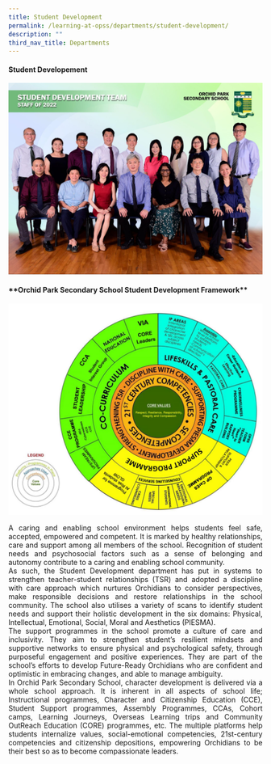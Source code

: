 ```yaml
---
title: Student Development
permalink: /learning-at-opss/departments/student-development/
description: ""
third_nav_title: Departments
---
```

<div align="justify">
<h4>Student Developement</h4>
<img src="/images/Departments/SD/sd1.jpg">
<h4>**Orchid Park Secondary School Student Development Framework**</h4>
<img src="/images/Departments/SD/sd2.png">
<p>A caring and enabling school environment helps students feel safe, accepted, empowered and competent. It is marked by healthy relationships, care and support among all members of the school. Recognition of student needs and psychosocial factors such as a sense of belonging and autonomy contribute to a caring and enabling school community.<br>
As such, the Student Development department has put in systems to strengthen teacher-student relationships (TSR) and adopted a discipline with care approach which nurtures Orchidians to consider perspectives, make responsible decisions and restore relationships in the school community. The school also utilises a variety of scans to identify student needs and support their holistic development in the six domains: Physical, Intellectual, Emotional, Social, Moral and Aesthetics (PIESMA).<br>
The support programmes in the school promote a culture of care and inclusivity. They aim to strengthen student’s resilient mindsets and supportive networks to ensure physical and psychological safety, through purposeful engagement and positive experiences. They are part of the school’s efforts to develop Future-Ready Orchidians who are confident and optimistic in embracing changes, and able to manage ambiguity.<br>
In Orchid Park Secondary School, character development is delivered via a whole school approach. It is inherent in all aspects of school life; Instructional programmes, Character and Citizenship Education (CCE), Student Support programmes, Assembly Programmes, CCAs, Cohort camps, Learning Journeys, Overseas Learning trips and Community OutReach Education (CORE) programmes, etc. The multiple platforms help students internalize values, social-emotional competencies, 21st-century competencies and citizenship depositions, empowering Orchidians to be their best so as to become compassionate leaders.
</p>
	
